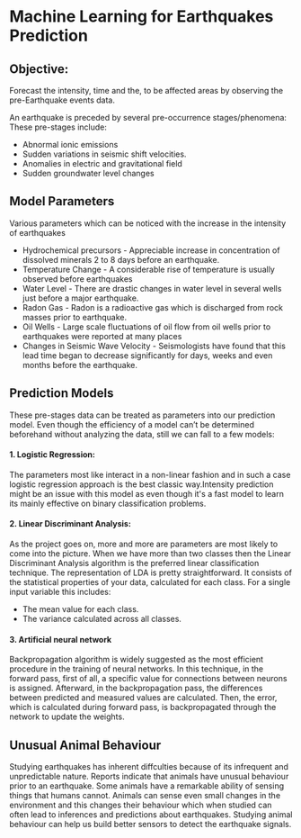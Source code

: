 # Machine Learning for Earthquakes Prediction

## Objective:
Forecast the intensity, time and the, to be affected areas by observing the pre-Earthquake events data.

An earthquake is preceded by several pre-occurrence stages/phenomena:
These pre-stages include: 
- Abnormal ionic emissions
- Sudden variations in seismic shift velocities.
- Anomalies in electric and gravitational field
- Sudden groundwater level changes 

## Model Parameters
Various parameters which can be noticed with the increase in the intensity of earthquakes
- Hydrochemical precursors - Appreciable increase in concentration of dissolved minerals 2 to 8 days before an earthquake.
- Temperature Change - A considerable rise of temperature is usually observed before earthquakes
- Water Level - There are drastic changes in water level in several wells just before a major earthquake. 
- Radon Gas - Radon is a radioactive gas which is discharged from rock masses prior to earthquake. 
- Oil Wells - Large scale fluctuations of oil flow from oil wells prior to earthquakes were reported at many places
- Changes in Seismic Wave Velocity - Seismologists have found that this lead time began to decrease significantly for days, weeks and even months before the earthquake. 

## Prediction Models
These pre-stages data can be treated as parameters into our prediction model.
Even though the efficiency of a model can’t be determined beforehand without analyzing the data, still we can fall to a few models:
#### 1. Logistic Regression: 
The parameters most like interact in a non-linear fashion and in such a case logistic regression approach is the best classic way.Intensity prediction might be an issue with this model as even though it's a fast model to learn its mainly effective on binary classification problems. 
#### 2. Linear Discriminant Analysis: 
As the project goes on, more and more are parameters are most likely to come into the picture. When we have more than two classes then the Linear Discriminant Analysis algorithm is the preferred linear classification technique.
The representation of LDA is pretty straightforward. It consists of the statistical properties of your data, calculated for each class. For a single input variable this includes:
- The mean value for each class.
- The variance calculated across all classes.
#### 3. Artificial neural network
Backpropagation algorithm is widely suggested as the most efficient procedure in the training of neural networks. In this technique, in the forward pass, first of all, a specific value for connections between neurons is assigned. Afterward, in the backpropagation pass, the differences between predicted and measured values are calculated. Then, the error, which is calculated during forward pass, is backpropagated through the network to update the weights.

## Unusual Animal Behaviour
Studying earthquakes has inherent diffculties because of its infrequent and unpredictable nature. Reports indicate that animals have unusual behaviour prior to an earthquake. Some animals have a remarkable ability of sensing things that humans cannot. Animals can sense even small changes in the environment and this changes their behaviour which when studied can often lead to inferences and predictions about earthquakes. Studying animal behaviour can help us build better sensors to detect the earthquake signals. 
